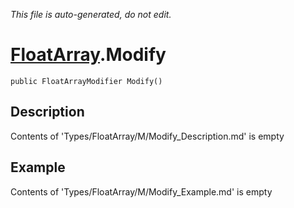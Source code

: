 *This file is auto-generated, do not edit.*

# [FloatArray](Types/FloatArray.md).Modify
`public FloatArrayModifier Modify()`
## Description
Contents of 'Types/FloatArray/M/Modify_Description.md' is empty
## Example
Contents of 'Types/FloatArray/M/Modify_Example.md' is empty
